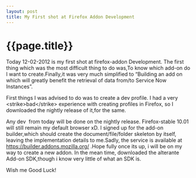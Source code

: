```yaml
---
layout: post
title: My First shot at Firefox Addon Development
--- 
```




 {{page.title}}
======================================================




<p>Today 12-02-2012 is my first shot at firefox-addon Development. The first thing which was the most difficult thing to do was,To know which add-on do I want to create.Finally,it was very much simplified to &#8220;Building an add on which will greatly benefit the retrieval of data from/to Service Now Instances&#8221;.</p>
<p>First things I was advised to do was to create a dev profile. I had a very &lt;strike&gt;bad&lt;/strike&gt; experience with creating profiles in Firefox, so I downloaded the nightly release of it,for the same.</p>
<p>Any dev  from today will be done on the nightly release. Firefox-stable 10.01 will still remain my default browser xD. I signed up for the add-on builder,which should create the document/file/folder skeleton by itself, leaving the implementation details to me.Sadly, the service is available at <a href="https://builder.addons.mozilla.org/">https://builder.addons.mozilla.org/</a> .Hope fully once its up, i will be on my way to create a new addon. In the mean time, downloaded the alterante Add-on SDK,though i know very little of what an SDK is.</p>
<p>Wish me Good Luck!</p>